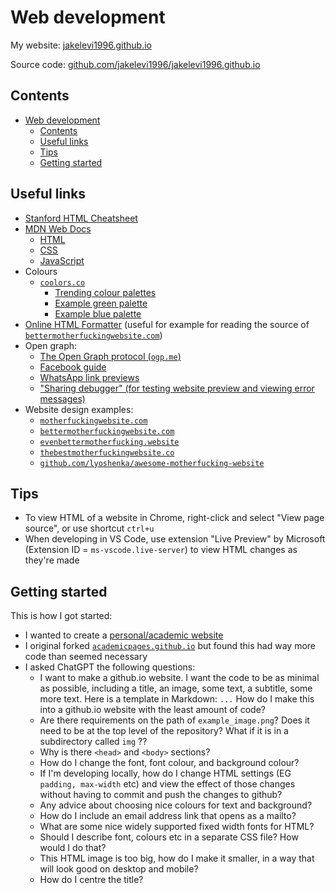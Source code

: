 # Web development

My website: [jakelevi1996.github.io](https://jakelevi1996.github.io/)

Source code: [github.com/jakelevi1996/jakelevi1996.github.io](https://github.com/jakelevi1996/jakelevi1996.github.io)

## Contents

- [Web development](#web-development)
  - [Contents](#contents)
  - [Useful links](#useful-links)
  - [Tips](#tips)
  - [Getting started](#getting-started)

## Useful links

- [Stanford HTML Cheatsheet](https://web.stanford.edu/group/csp/cs21/htmlcheatsheet.pdf)
- [MDN Web Docs](https://developer.mozilla.org/en-US/docs/Web)
  - [HTML](https://developer.mozilla.org/en-US/docs/Web/HTML)
  - [CSS](https://developer.mozilla.org/en-US/docs/Web/CSS)
  - [JavaScript](https://developer.mozilla.org/en-US/docs/Web/JavaScript)
- Colours
  - [`coolors.co`](https://coolors.co/)
    - [Trending colour palettes](https://coolors.co/palettes/trending)
    - [Example green palette](https://coolors.co/palette/606c38-283618-fefae0-dda15e-bc6c25)
    - [Example blue palette](https://coolors.co/palette/03045e-023e8a-0077b6-0096c7-00b4d8-48cae4-90e0ef-ade8f4-caf0f8)
- [Online HTML Formatter](https://webformatter.com/html) (useful for example for reading the source of [`bettermotherfuckingwebsite.com`](http://bettermotherfuckingwebsite.com/))
- Open graph:
  - [The Open Graph protocol (`ogp.me`)](https://ogp.me/)
  - [Facebook guide](https://developers.facebook.com/docs/sharing/webmasters/)
  - [WhatsApp link previews](https://developers.facebook.com/docs/whatsapp/link-previews/)
  - ["Sharing debugger" (for testing website preview and viewing error messages)](https://developers.facebook.com/tools/debug/)
- Website design examples:
  - [`motherfuckingwebsite.com`](https://motherfuckingwebsite.com/)
  - [`bettermotherfuckingwebsite.com`](http://bettermotherfuckingwebsite.com/)
  - [`evenbettermotherfucking.website`](https://evenbettermotherfucking.website/)
  - [`thebestmotherfuckingwebsite.co`](https://thebestmotherfuckingwebsite.co/)
  - [`github.com/lyoshenka/awesome-motherfucking-website`](https://github.com/lyoshenka/awesome-motherfucking-website)

## Tips

- To view HTML of a website in Chrome, right-click and select "View page source", or use shortcut `ctrl+u`
- When developing in VS Code, use extension "Live Preview" by Microsoft (Extension ID = `ms-vscode.live-server`) to view HTML changes as they're made

## Getting started

This is how I got started:

- I wanted to create a [personal/academic website](https://jakelevi1996.github.io/)
- I original forked [`academicpages.github.io`](https://github.com/academicpages/academicpages.github.io) but found this had way more code than seemed necessary
- I asked ChatGPT the following questions:
  - I want to make a github.io website. I want the code to be as minimal as possible, including a title, an image, some text, a subtitle, some more text. Here is a template in Markdown: `...` How do I make this into a github.io website with the least amount of code?
  - Are there requirements on the path of `example_image.png`? Does it need to be at the top level of the repository? What if it is in a subdirectory called `img` ??
  - Why is there `<head>` and `<body>` sections?
  - How do I change the font, font colour, and background colour?
  - If I'm developing locally, how do I change HTML settings (EG `padding, max-width` etc) and view the effect of those changes without having to commit and push the changes to github?
  - Any advice about choosing nice colours for text and background?
  - How do I include an email address link that opens as a mailto?
  - What are some nice widely supported fixed width fonts for HTML?
  - Should I describe font, colours etc in a separate CSS file? How would I do that?
  - This HTML image is too big, how do I make it smaller, in a way that will look good on desktop and mobile?
  - How do I centre the title?
